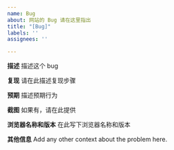```yaml
---
name: Bug
about: 网站的 Bug 请在这里指出
title: "[Bug]"
labels: ''
assignees: ''

---
```


**描述**
描述这个 bug

**复现**
请在此描述复现步骤

**预期**
描述预期行为

**截图**
如果有，请在此提供

**浏览器名称和版本**
在此写下浏览器名称和版本

**其他信息**
Add any other context about the problem here.

